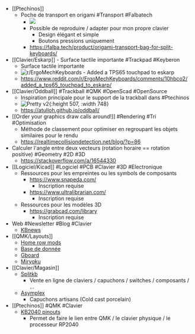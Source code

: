 - [[Ptechinos]]
	- Poche de transport en origami #Transport #Falbatech
		- ![](https://falba.tech/wp-content/uploads/2023/01/origami_cover_8.webp)
		- Possible de reproduire / adapter pour mon propre clavier
			- Design élégant et simple
			- Boutons pressions uniquement
		- https://falba.tech/product/origami-transport-bag-for-split-keyboards/
- [[Clavier/Eskarp]] - Surface tactile importante #Trackpad #Keyberon
	- Surface tactile importante
	- ![r/ErgoMechKeyboards - Added a TPS65 touchpad to eskarp](https://preview.redd.it/01m4t8ar1ada1.jpg?width=1024&format=pjpg&auto=webp&v=enabled&s=818033bcf066408b5768bcb763bb1e81fb611f07)
	- https://www.reddit.com/r/ErgoMechKeyboards/comments/10hbco2/added_a_tps65_touchpad_to_eskarp/
- [[Clavier/Oddball]] #Trackball #QMK #OpenScad #OpenSource
	- Inspiration principale pour le support de la trackball dans #Ptechinos
	- ![Pretty v2](https://atulloh.github.io/oddball/assets/images/gallery-v2-small-6.jpg){:height 507, :width 748}
	- https://atulloh.github.io/oddball/
- [[Order your graphics draw calls around!]] #Rendering #Tri #Optimisation
	- Méthode de classement pour optimiser en regroupant les objets similaires pour le rendu
	- https://realtimecollisiondetection.net/blog/?p=86
- Calculer l'angle entre deux vecteurs (rotation horaire == rotation positive) #Geometry #2D #3D
	- https://stackoverflow.com/a/16544330
- [[Logiciel/Kicad]] #Logiciel #PCB #Clavier #3D #Electronique
	- Ressources pour les empreintes ou les symbols de composants
		- https://www.snapeda.com/
			- Inscription requise
		- https://www.ultralibrarian.com/
			- Inscription requise
	- Ressources pour les modèles 3D
		- https://grabcad.com/library
			- Inscription requise
- Web #Newsletter #Blog #Clavier
	- [KBnews](https://kbd.news/)
- [[QMK/Layouts]]
	- [Home row mods](https://precondition.github.io/home-row-mods)
	- [Base de donnée](https://keymapdb.com/)
	- [Gboard](https://blog.gboards.ca/2020/01/weird-keyboards-programmable-keyboards.html?m=1)
	- [Miryoku](https://github.com/manna-harbour/miryoku)
- [[Clavier/Magasin]]
	- [Splitkb](https://splitkb.com/)
		- Vente en ligne de claviers / capuchons / switches / composants / ...
	- [Asymplex](https://www.asymplex.xyz/)
		- Capuchons artisans (Cold cast porcelain)
- [[Ptechinos]] #QMK #Clavier
	- [KB2040 pinouts](https://learn.adafruit.com/assets/106984)
		- Permet de faire le lien entre QMK / le clavier physique / le processeur RP2040